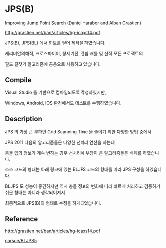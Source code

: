 # JPS(B)

Improving Jump Point Search (Daniel Harabor and Alban Grastien)

http://grastien.net/ban/articles/hg-icaps14.pdf

JPS(B), JPS(BL) 에서 힌트를 얻어 제작을 하였습니다.

캐리비안의해적, 크로스파이어, 창세기전, 건쉽 배틀 및 신작 모든 프로젝트의 

필드 길찾기 알고리즘에 공용으로 사용하고 있습니다.


## Compile

Visual Studio 를 기반으로 컴파일되도록 작성하였지만,

Windows, Android, IOS 환경에서도 테스트를 수행하였습니다.


## Description

JPS 의 가장 큰 부하인 Grid Scanning Time 을 줄이기 위한 다양한 방법 중에서

JPS 2011 다음의 알고리즘들은 다양한 선처리 연산을 하는데

충돌 맵의 정보가 계속 변하는 경우 선처리에 부담이 큰 알고리즘들은 배제를 하였습니다.

소스 코드의 형태는 아래 링크에 있는 BLJPS 코드의 형태를 따라 JPS 구성을 하였습니다.

BLJPS 도 성능이 좋긴하지만 역시 충돌 정보의 변화에 따라 빠르게 처리하고 검증하기 쉬운 형태는 아니라 생각되어져서

최종적으로 JPS(B)의 형태로 수정을 하게되었습니다.


## Reference

http://grastien.net/ban/articles/hg-icaps14.pdf

[narsue/BLJPS5](https://github.com/narsue/BLJPS5)
